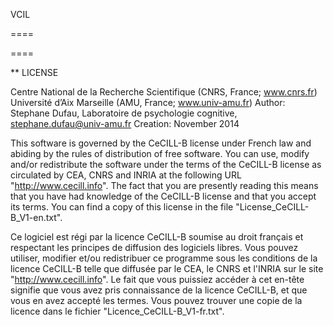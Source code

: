 VCIL

====

====

** LICENSE

Centre National de la Recherche Scientifique (CNRS, France; www.cnrs.fr)
Université d’Aix Marseille (AMU, France; www.univ-amu.fr)
Author: Stephane Dufau, Laboratoire de psychologie cognitive, 
stephane.dufau@univ-amu.fr
Creation: November 2014

This software is governed by the CeCILL-B license under French law and
abiding by the rules of distribution of free software. You can  use, 
modify and/or redistribute the software under the terms of the CeCILL-B
license as circulated by CEA, CNRS and INRIA at the following URL
"http://www.cecill.info". The fact that you are presently reading this 
means that you have had knowledge of the CeCILL-B license and that you 
accept its terms. You can find a copy of this license in the file 
"License_CeCILL-B_V1-en.txt".

Ce logiciel est régi par la licence CeCILL-B soumise au droit français et
respectant les principes de diffusion des logiciels libres. Vous pouvez
utiliser, modifier et/ou redistribuer ce programme sous les conditions
de la licence CeCILL-B telle que diffusée par le CEA, le CNRS et l'INRIA 
sur le site "http://www.cecill.info". Le fait que vous puissiez accéder à
cet en-tête signifie que vous avez pris connaissance de la licence 
CeCILL-B, et que vous en avez accepté les termes. Vous pouvez trouver une
copie de la licence dans le fichier "Licence_CeCILL-B_V1-fr.txt".


